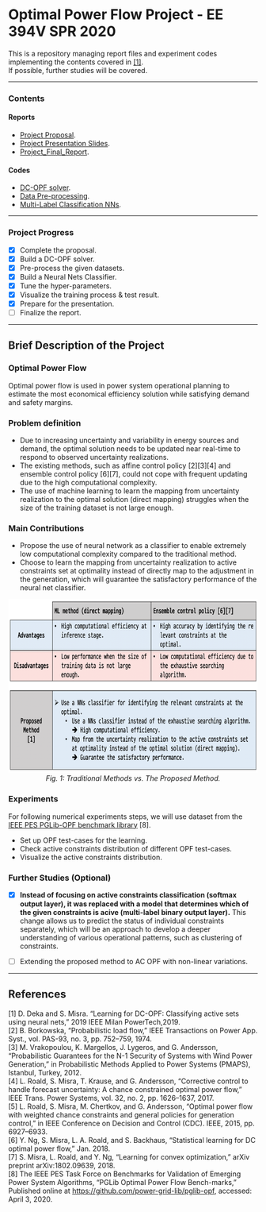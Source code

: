 # Optimal Power Flow Project - EE 394V SPR 2020

This is a repository managing report files and experiment codes implementing the contents covered in [[1]](https://ieeexplore.ieee.org/document/8810819).  
If possible, further studies will be covered.

---

### Contents
#### Reports
- [Project Proposal](https://github.com/jhyun0919/OPF_Porject_EE394V_SPR2020/blob/master/report/proposal.pdf). 
- [Project Presentation Slides](https://github.com/jhyun0919/OPF_Porject_EE394V_SPR2020/blob/master/report/presentation_slides.pptx). 
- [Project_Final_Report](https://github.com/jhyun0919/OPF_Porject_EE394V_SPR2020/blob/master/report/final_report.pdf). 

#### Codes
- [DC-OPF solver](https://github.com/jhyun0919/OPF_Porject_EE394V_SPR2020/blob/master/codes/experiments/matpower7.0/dc_opf_solver.m). 
- [Data Pre-processing](https://github.com/jhyun0919/OPF_Porject_EE394V_SPR2020/blob/master/codes/experiments/1.%20Build_Dataset_for_NNs.ipynb). 
- [Multi-Label Classification NNs](https://github.com/jhyun0919/OPF_Porject_EE394V_SPR2020/blob/master/codes/experiments/2.%20Classifier%20NNs.ipynb). 

---
### Project Progress
- [X] Complete the proposal. 
- [X] Build a DC-OPF solver.
- [X] Pre-process the given datasets.   
- [X] Build a Neural Nets Classifier. 
- [X] Tune the hyper-parameters.  
- [X] Visualize the training process & test result.
- [X] Prepare for the presentation.
- [ ] Finalize the report.
---

## Brief Description of the Project

### Optimal Power Flow
Optimal power flow is used in power system operational planning to estimate the most economical efficiency solution while satisfying demand and safety margins. 

### Problem definition
- Due to increasing uncertainty and variability in energy sources and demand, the optimal solution needs to be updated near real-time to respond to observed uncertainty realizations.
- The existing methods, such as affine control policy [2][3][4] and ensemble control policy [6][7], could not cope with frequent updating due to the high computational complexity.
- The use of machine learning to learn the mapping from uncertainty realization to the optimal solution (direct mapping) struggles when the size of the training dataset is not large enough.

### Main Contributions

- Propose the use of neural network as a classifier to enable extremely low computational complexity compared to the traditional method. 
- Choose to learn the mapping from uncertainty realization to active constraints set at optimality instead of directly map to the adjustment in the generation, which will guarantee the satisfactory performance of the neural net classifier.

<p align="center">
  <img src="https://github.com/jhyun0919/OPF_Porject_EE394V_SPR2020/blob/master/report/figure/trad_vs_propsed.png?raw=true" height="350">
  <br>
    <em>Fig. 1: Traditional Methods vs. The Proposed Method.</em>
</p>


### Experiments
For following numerical experiments steps, we will use dataset from the [IEEE PES PGLib-OPF benchmark library](https://github.com/power-grid-lib/pglib-opf) [8].

- Set up OPF test-cases for the learning.
- Check active constraints distribution of different OPF test-cases.
- Visualize the active constraints distribution.

### Further Studies (Optional)

- [X] **Instead of focusing on active constraints classification (softmax output layer), it was replaced with a model that determines which of the given constraints is acive (multi-label binary output layer).** This change allows us to predict the status of individual constraints separately, which will be an approach to develop a deeper understanding of various operational patterns, such as clustering of constraints.  
- [ ] Extending the proposed method to AC OPF with non-linear variations.


---

## References

[1] D. Deka and S. Misra. “Learning for DC-OPF: Classifying active sets using neural nets,” 2019 IEEE Milan PowerTech,2019.  
[2] B. Borkowska, “Probabilistic load flow,” IEEE Transactions on Power App. Syst., vol. PAS-93, no. 3, pp. 752–759, 1974.   
[3] M. Vrakopoulou, K. Margellos, J. Lygeros, and G. Andersson, “Probabilistic Guarantees for the N-1 Security of Systems with Wind Power Generation,” in Probabilistic Methods Applied to Power Systems (PMAPS), Istanbul, Turkey, 2012.   
[4] L. Roald, S. Misra, T. Krause, and G. Andersson, “Corrective control to handle forecast uncertainty: A chance constrained optimal power flow,” IEEE Trans. Power Systems, vol. 32, no. 2, pp. 1626–1637, 2017.   
[5] L. Roald, S. Misra, M. Chertkov, and G. Andersson, “Optimal power flow with weighted chance constraints and general policies for generation control,” in IEEE Conference on Decision and Control (CDC). IEEE, 2015, pp. 6927–6933.   
[6] Y. Ng, S. Misra, L. A. Roald, and S. Backhaus, “Statistical learning for DC optimal power flow,” Jan. 2018.   
[7] S. Misra, L. Roald, and Y. Ng, “Learning for convex optimization,” arXiv preprint arXiv:1802.09639, 2018.     
[8] The IEEE PES Task Force on Benchmarks for Validation of Emerging Power System Algorithms, “PGLib Optimal Power Flow Bench-marks,” Published online at https://github.com/power-grid-lib/pglib-opf, accessed: April 3, 2020.  
